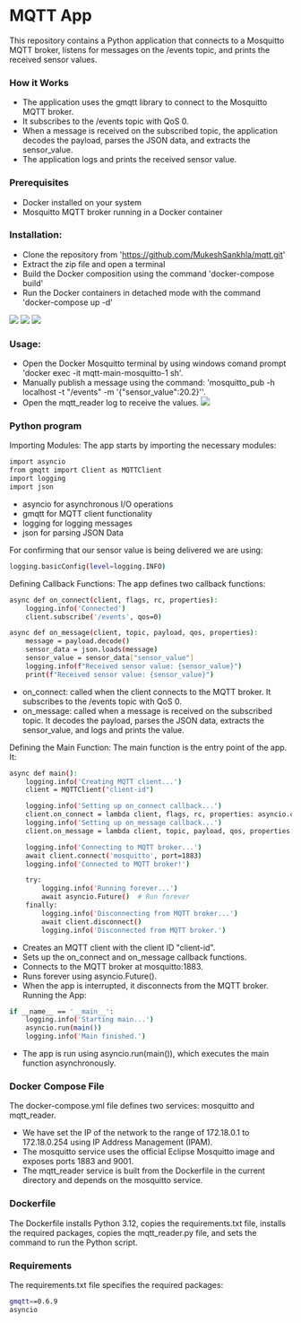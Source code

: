 
# MQTT App

This repository contains a Python application that connects to a Mosquitto MQTT broker, listens for messages on the /events topic, and prints the received sensor values.

### How it Works

* The application uses the gmqtt library to connect to the Mosquitto MQTT broker.
* It subscribes to the /events topic with QoS 0.
* When a message is received on the subscribed topic, the application decodes the payload, parses the JSON data, and extracts the sensor_value.
* The application logs and prints the received sensor value.

### Prerequisites
* Docker installed on your system
* Mosquitto MQTT broker running in a Docker container

### Installation:
* Clone the repository from 'https://github.com/MukeshSankhla/mqtt.git'
* Extract the zip file and open a terminal
* Build the Docker composition using the command 'docker-compose build'
* Run the Docker containers in detached mode with the command 'docker-compose up -d'

![](https://github.com/MukeshSankhla/mqtt/blob/main/images/Screenshot%202024-08-06%20201629.png)
![](https://github.com/MukeshSankhla/mqtt/blob/main/images/Screenshot%202024-08-06%20201652.png)
![](https://github.com/MukeshSankhla/mqtt/blob/main/images/Screenshot%202024-08-06%20202810.png)

### Usage:
* Open the Docker Mosquitto terminal by using windows comand prompt 'docker exec -it mqtt-main-mosquitto-1 sh'.
* Manually publish a message using the command: 'mosquitto_pub -h localhost -t "/events" -m '{"sensor_value":20.2}''.
* Open the mqtt_reader log to receive the values.
![](https://github.com/MukeshSankhla/mqtt/blob/main/images/Screenshot%202024-08-06%20202748.png)


### Python program
Importing Modules: The app starts by importing the necessary modules:
```bash
import asyncio
from gmqtt import Client as MQTTClient
import logging
import json
```
* asyncio for asynchronous I/O operations
* gmqtt for MQTT client functionality
* logging for logging messages
* json for parsing JSON Data

For confirming that our sensor value is being delivered we are using:
```bash
logging.basicConfig(level=logging.INFO)
```

Defining Callback Functions: The app defines two callback functions:
```bash
async def on_connect(client, flags, rc, properties):
    logging.info('Connected')
    client.subscribe('/events', qos=0)

async def on_message(client, topic, payload, qos, properties):
    message = payload.decode()
    sensor_data = json.loads(message)
    sensor_value = sensor_data["sensor_value"]
    logging.info(f"Received sensor value: {sensor_value}")
    print(f"Received sensor value: {sensor_value}")
```
* on_connect: called when the client connects to the MQTT broker. It subscribes to the /events topic with QoS 0.
* on_message: called when a message is received on the subscribed topic. It decodes the payload, parses the JSON data, extracts the sensor_value, and logs and prints the value.

Defining the Main Function: The main function is the entry point of the app. It:
```bash
async def main():
    logging.info('Creating MQTT client...')
    client = MQTTClient("client-id")

    logging.info('Setting up on_connect callback...')
    client.on_connect = lambda client, flags, rc, properties: asyncio.create_task(on_connect(client, flags, rc, properties))
    logging.info('Setting up on_message callback...')
    client.on_message = lambda client, topic, payload, qos, properties: asyncio.create_task(on_message(client, topic, payload, qos, properties))

    logging.info('Connecting to MQTT broker...')
    await client.connect('mosquitto', port=1883)
    logging.info('Connected to MQTT broker!')

    try:
        logging.info('Running forever...')
        await asyncio.Future()  # Run forever
    finally:
        logging.info('Disconnecting from MQTT broker...')
        await client.disconnect()
        logging.info('Disconnected from MQTT broker.')
```
* Creates an MQTT client with the client ID "client-id".
* Sets up the on_connect and on_message callback functions.
* Connects to the MQTT broker at mosquitto:1883.
* Runs forever using asyncio.Future().
* When the app is interrupted, it disconnects from the MQTT broker.
Running the App:
```bash
if __name__ == '__main__':
    logging.info('Starting main...')
    asyncio.run(main())
    logging.info('Main finished.')
```
* The app is run using asyncio.run(main()), which executes the main function asynchronously.

### Docker Compose File

The docker-compose.yml file defines two services: mosquitto and mqtt_reader.

* We have set the IP of the network to the range of 172.18.0.1 to 172.18.0.254 using IP Address Management (IPAM).
* The mosquitto service uses the official Eclipse Mosquitto image and exposes ports 1883 and 9001.
* The mqtt_reader service is built from the Dockerfile in the current directory and depends on the mosquitto service.
### Dockerfile

The Dockerfile installs Python 3.12, copies the requirements.txt file, installs the required packages, copies the mqtt_reader.py file, and sets the command to run the Python script.

### Requirements

The requirements.txt file specifies the required packages:

```bash
gmqtt==0.6.9
asyncio
```

